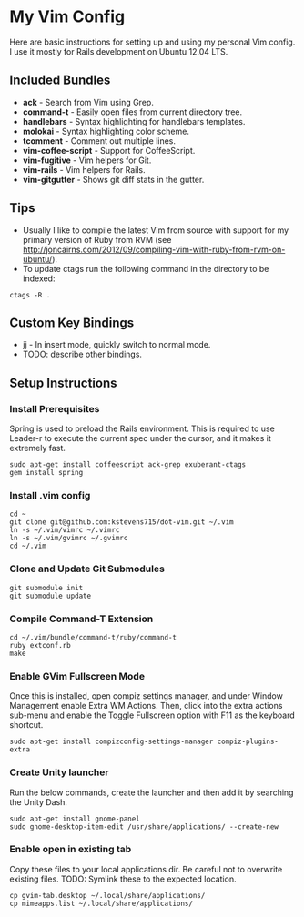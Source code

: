 # My Vim Config
Here are basic instructions for setting up and using my personal Vim config. I use it mostly for Rails development on Ubuntu 12.04 LTS.

## Included Bundles
* **ack** - Search from Vim using Grep.
* **command-t** - Easily open files from current directory tree.
* **handlebars** - Syntax highlighting for handlebars templates.
* **molokai** - Syntax highlighting color scheme.
* **tcomment** - Comment out multiple lines.
* **vim-coffee-script** - Support for CoffeeScript.
* **vim-fugitive** - Vim helpers for Git.
* **vim-rails** - Vim helpers for Rails.
* **vim-gitgutter** - Shows git diff stats in the gutter.

## Tips
* Usually I like to compile the latest Vim from source with support for my primary version of Ruby from RVM (see http://joncairns.com/2012/09/compiling-vim-with-ruby-from-rvm-on-ubuntu/).
* To update ctags run the following command in the directory to be indexed:
```
ctags -R .
```

## Custom Key Bindings
* jj - In insert mode, quickly switch to normal mode.
* TODO: describe other bindings.

## Setup Instructions

### Install Prerequisites
Spring is used to preload the Rails environment. 
This is required to use Leader-r to execute the current spec under the cursor, and it makes it extremely fast.
```
sudo apt-get install coffeescript ack-grep exuberant-ctags
gem install spring
```

### Install .vim config
```
cd ~
git clone git@github.com:kstevens715/dot-vim.git ~/.vim
ln -s ~/.vim/vimrc ~/.vimrc
ln -s ~/.vim/gvimrc ~/.gvimrc
cd ~/.vim
```

### Clone and Update Git Submodules
```
git submodule init
git submodule update
```

### Compile Command-T Extension
```
cd ~/.vim/bundle/command-t/ruby/command-t
ruby extconf.rb
make

```

### Enable GVim Fullscreen Mode
Once this is installed, open compiz settings manager, and under Window Management enable Extra WM Actions. Then, click into the extra actions sub-menu and enable the Toggle Fullscreen option with F11 as the keyboard shortcut.
```
sudo apt-get install compizconfig-settings-manager compiz-plugins-extra
```

### Create Unity launcher
Run the below commands, create the launcher and then add it by searching the Unity Dash.
```
sudo apt-get install gnome-panel
sudo gnome-desktop-item-edit /usr/share/applications/ --create-new
```

### Enable open in existing tab
Copy these files to your local applications dir. Be careful not to overwrite existing files.
TODO: Symlink these to the expected location.
```
cp gvim-tab.desktop ~/.local/share/applications/
cp mimeapps.list ~/.local/share/applications/
```

